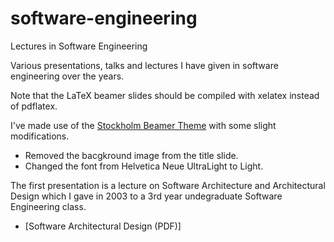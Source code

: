 # software-engineering

Lectures in Software Engineering

Various presentations, talks and lectures I have given in software engineering
over the years. 

Note that the LaTeX beamer slides should be compiled with xelatex instead of
pdflatex. 

I've made use of the [Stockholm Beamer
Theme](https://github.com/hendryolson/sthlmBeamerTheme) with some slight
modifications. 
* Removed the bacgkround image from the title slide.
* Changed the font from Helvetica Neue UltraLight to Light.

The first presentation is a lecture on Software Architecture and
Architectural Design which I gave in 2003 to a 3rd year undegraduate Software
Engineering class. 

* [Software Architectural Design (PDF)] 
